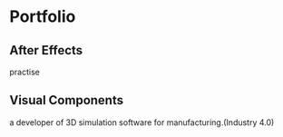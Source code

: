 # Portfolio

## After Effects

practise


## Visual Components

a developer of 3D simulation software for manufacturing.(Industry 4.0)
